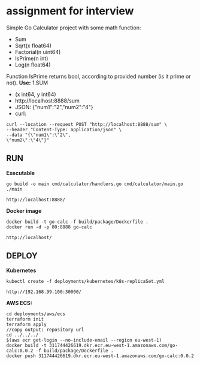 # assignment for interview

Simple Go Calculator project with some math function:
- Sum
- Sqrt(x float64)
- Factorial(n uint64)
- IsPrime(n int)
- Log(n float64)

Function IsPrime returns bool, according to provided number (is it prime or not).
**Use:**
1.SUM 
- (x int64, y int64)
- http://localhost:8888/sum
- JSON: {"num1":"2","num2":"4"}
- curl: 
```
curl --location --request POST "http://localhost:8888/sum" \
--header "Content-Type: application/json" \
--data "{\"num1\":\"2\",
\"num2\":\"4\"}"
```

## RUN

**Executable**
```
go build -o main cmd/calculator/handlers.go cmd/calculator/main.go
./main

http://localhost:8888/
```

**Docker image**
```
docker build -t go-calc -f build/package/Dockerfile .
docker run -d -p 80:8888 go-calc

http://localhost/
```

## DEPLOY

**Kubernetes**
```
kubectl create -f deployments/kubernetes/k8s-replicaSet.yml

http://192.168.99.100:30000/
```

**AWS ECS:**
```
cd deployments/aws/ecs
terraform init
terraform apply
//copy output: repository url
cd ../../../
$(aws ecr get-login --no-include-email --region eu-west-1)
docker build -t 311744426619.dkr.ecr.eu-west-1.amazonaws.com/go-calc:0.0.2 -f build/package/Dockerfile .
docker push 311744426619.dkr.ecr.eu-west-1.amazonaws.com/go-calc:0.0.2
```

